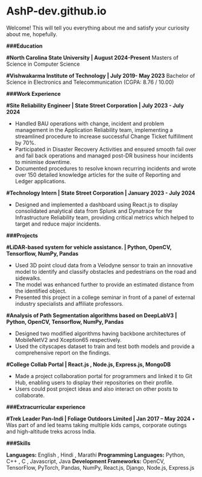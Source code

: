 # AshP-dev.github.io

Welcome! This will tell you everything about me and satisfy your curiosity about me, hopefully.

**###Education**

**#North Carolina State University | August 2024-Present**
Masters of Science in Computer Science

**#Vishwakarma Institute of Technology | July 2019- May 2023**
Bachelor of Science in Electronics and Telecommunication (CGPA: 8.76 / 10.00)

**###Work Experience**

**#Site Reliability Engineer | State Street Corporation | July 2023 - July 2024**
- Handled BAU operations with change, incident and problem management in the Application Reliability team, implementing a streamlined procedure to increase successful Change Ticket fulfillment by 70%.
- Participated in Disaster Recovery Activities and ensured smooth fail over and fail back operations and managed post-DR business hour incidents to minimise downtime.
- Documented procedures to resolve known recurring incidents and wrote over 150 detailed knowledge articles for the suite of Reporting and Ledger applications.

**#Technology Intern | State Street Corporation | January 2023 - July 2024**
- Designed and implemented a dashboard using React.js to display consolidated analytical data from Splunk and Dynatrace for the Infrastructure Reliability team, providing critical metrics which helped to target and reduce major incidents.

**###Projects**

**#LiDAR-based system for vehicle assistance. | Python, OpenCV, Tensorflow, NumPy, Pandas**
- Used 3D point cloud data from a Velodyne sensor to train an innovative model to identify and classify obstacles and pedestrians on the road and sidewalks.
- The model was enhanced further to provide an estimated distance from the identified object.
- Presented this project in a college seminar in front of a panel of external industry specialists and affiliate professors.

**#Analysis of Path Segmentation algorithms based on DeepLabV3 | Python, OpenCV, Tensorflow, NumPy, Pandas**
- Designed two modified algorithms having backbone architectures of MobileNetV2 and Xception65 respectively.
- Used the cityscapes dataset to train and test both models and provide a comprehensive report on the findings.

**#College Collab Portal | React.js , Node.js, Express.js, MongoDB**
- Made a project collaboration portal for programmers and linked it to Git Hub, enabling users to display their repositories on their profile.
- Users could post project ideas and also interact on other posts to collaborate.

**###Extracurricular experience**

**#Trek Leader Pan-Indi | Foliage Outdoors Limited | Jan 2017 – May 2024**
• Was part of and led teams taking multiple kids camps, corporate outings and high-altitude treks across India.

**###Skills**

**Languages:** English , Hindi , Marathi
**Programming Languages:** Python, C++ , C , Javascript, Java
**Development Frameworks:** OpenCV, TensorFlow, PyTorch, Pandas, NumPy, React.js, Django, Node.js, Express.js
  
